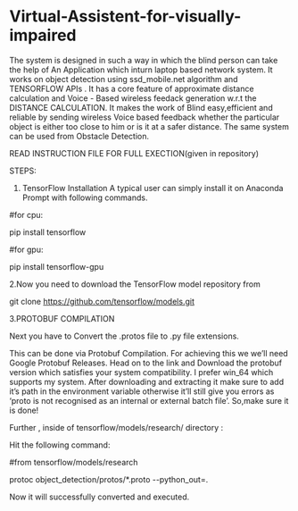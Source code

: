 # Virtual-Assistent-for-visually-impaired

The system is designed in such a way in which the blind person can take the help of An Application which inturn laptop based network system. It works on object detection using ssd_mobile.net algorithm and TENSORFLOW APIs . It has a core feature of approximate distance calculation and Voice - Based wireless feedack generation w.r.t the DISTANCE CALCULATION. It makes the work of Blind easy,efficient and reliable by sending wireless Voice based feedback whether the particular object is either too close to him or is it at a safer distance. The same system can be used from Obstacle Detection. 

READ INSTRUCTION FILE FOR FULL EXECTION(given in repository)

STEPS:
1. TensorFlow Installation
A typical user can simply install it on Anaconda Prompt with following commands.

#for cpu:

  pip install tensorflow
  
#for gpu:

  pip install tensorflow-gpu

2.Now you need to download the TensorFlow model repository from
 
git clone https://github.com/tensorflow/models.git

3.PROTOBUF COMPILATION

Next you have to Convert the .protos file to .py file extensions.

This can be done via Protobuf Compilation. For achieving this we we’ll need Google Protobuf Releases. Head on to the link and Download the protobuf version which satisfies your system compatibility. I prefer win_64 which supports my system. After downloading and extracting it make sure to add it’s path in the environment variable otherwise it’ll still give you errors as ‘proto is not recognised as an internal or external batch file’. So,make sure it is done!

Further , inside of tensorflow/models/research/ directory :

Hit the following command:

#from tensorflow/models/research

protoc object_detection/protos/*.proto --python_out=.

Now it will successfully converted and executed.
